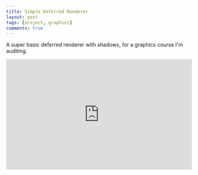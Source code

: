 ```yaml
---
title: Simple Deferred Renderer
layout: post
tags: [project, graphics]
comments: true
---
```


A super basic deferred renderer with shadows, for a graphics course I'm auditing.

<iframe width="100%" height="300" src="https://www.youtube.com/embed/xa6DvivSFX8" frameborder="0" allowfullscreen></iframe>
